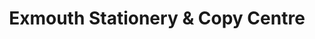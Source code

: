 ---
title: "Exmouth Stationery & Copy Centre"
url: /exmouth/exmouth-stationery-und-copy-centre/
shop: Schreibwaren
---